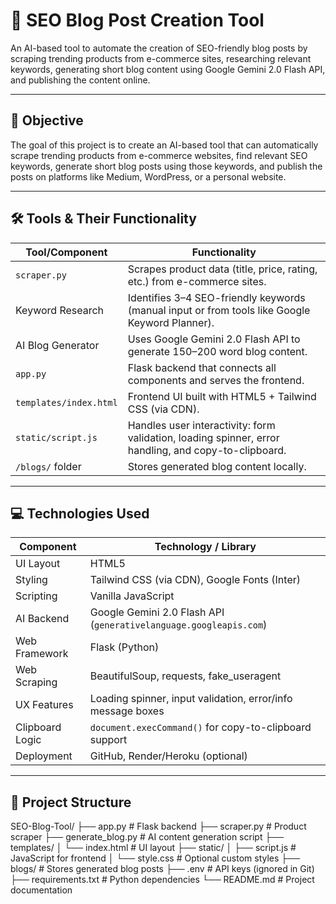 # 📝 SEO Blog Post Creation Tool

An AI-based tool to automate the creation of SEO-friendly blog posts by scraping trending products from e-commerce sites, researching relevant keywords, generating short blog content using Google Gemini 2.0 Flash API, and publishing the content online.

---

## 🚀 Objective

The goal of this project is to create an AI-based tool that can automatically scrape trending products from e-commerce websites, find relevant SEO keywords, generate short blog posts using those keywords, and publish the posts on platforms like Medium, WordPress, or a personal website.

---

## 🛠️ Tools & Their Functionality

| Tool/Component                   | Functionality                                                                 |
|----------------------------------|------------------------------------------------------------------------------|
| `scraper.py`                     | Scrapes product data (title, price, rating, etc.) from e-commerce sites.     |
| Keyword Research                 | Identifies 3–4 SEO-friendly keywords (manual input or from tools like Google Keyword Planner). |
| AI Blog Generator                | Uses Google Gemini 2.0 Flash API to generate 150–200 word blog content.      |
| `app.py`                         | Flask backend that connects all components and serves the frontend.          |
| `templates/index.html`          | Frontend UI built with HTML5 + Tailwind CSS (via CDN).                       |
| `static/script.js`              | Handles user interactivity: form validation, loading spinner, error handling, and copy-to-clipboard. |
| `/blogs/` folder                 | Stores generated blog content locally.                                       |

---

## 💻 Technologies Used

| Component        | Technology / Library                                                |
|------------------|---------------------------------------------------------------------|
| UI Layout        | HTML5                                                               |
| Styling          | Tailwind CSS (via CDN), Google Fonts (Inter)                       |
| Scripting        | Vanilla JavaScript                                                 |
| AI Backend       | Google Gemini 2.0 Flash API (`generativelanguage.googleapis.com`)   |
| Web Framework    | Flask (Python)                                                     |
| Web Scraping     | BeautifulSoup, requests, fake_useragent                            |
| UX Features      | Loading spinner, input validation, error/info message boxes        |
| Clipboard Logic  | `document.execCommand()` for copy-to-clipboard support             |
| Deployment       | GitHub, Render/Heroku (optional)                                    |

---

## 📁 Project Structure
SEO-Blog-Tool/
├── app.py # Flask backend
├── scraper.py # Product scraper
├── generate_blog.py # AI content generation script
├── templates/
│ └── index.html # UI layout
├── static/
│ ├── script.js # JavaScript for frontend
│ └── style.css # Optional custom styles
├── blogs/ # Stores generated blog posts
├── .env # API keys (ignored in Git)
├── requirements.txt # Python dependencies
└── README.md # Project documentation

